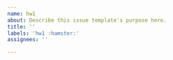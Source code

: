 ```yaml
---
name: hw1
about: Describe this issue template's purpose here.
title: ''
labels: 'hw1 :hamster:'
assignees: ''

---
```



